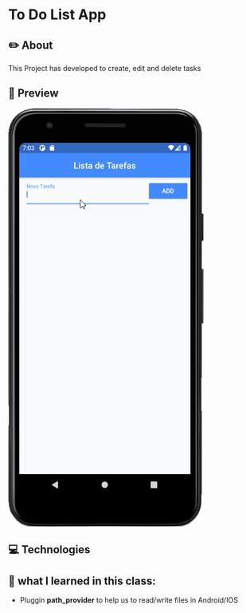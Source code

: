 # To Do List App

## ✏️ About
This Project has developed to create, edit and delete tasks

## 📱 Preview

![](.github/preview.gif)

## 💻 Technologies 



## 🧠 what I learned in this class:
- Pluggin __path_provider__ to help us to read/write files in Android/IOS
